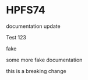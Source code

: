 
# HPFS74 


documentation update


Test 123


fake

some more fake documentation

this is a breaking change
